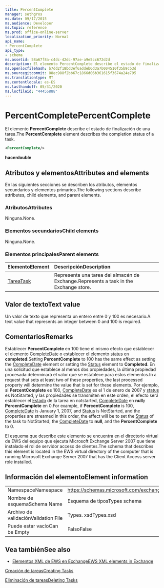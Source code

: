 ```yaml
---
title: PercentComplete
manager: sethgros
ms.date: 09/17/2015
ms.audience: Developer
ms.topic: reference
ms.prod: office-online-server
localization_priority: Normal
api_name:
- PercentComplete
api_type:
- schema
ms.assetid: 58a67f8a-c4dc-42dc-97ae-a9e5cc672d2d
description: El elemento PercentComplete describe el estado de finalización de una tarea.
ms.openlocfilehash: b7dd2f18bd3ef6addeb6d3a7b004510f35b9cb3d
ms.sourcegitcommit: 88ec988f2bb67c1866d06b361615f3674a24e795
ms.translationtype: MT
ms.contentlocale: es-ES
ms.lasthandoff: 05/31/2020
ms.locfileid: "44456888"
---
```

# <a name="percentcomplete"></a><span data-ttu-id="e4836-103">PercentComplete</span><span class="sxs-lookup"><span data-stu-id="e4836-103">PercentComplete</span></span>

<span data-ttu-id="e4836-104">El elemento **PercentComplete** describe el estado de finalización de una tarea.</span><span class="sxs-lookup"><span data-stu-id="e4836-104">The **PercentComplete** element describes the completion status of a task.</span></span> 
  
```xml
<PercentComplete/>
```

 <span data-ttu-id="e4836-105">**hacer**</span><span class="sxs-lookup"><span data-stu-id="e4836-105">**double**</span></span>
## <a name="attributes-and-elements"></a><span data-ttu-id="e4836-106">Atributos y elementos</span><span class="sxs-lookup"><span data-stu-id="e4836-106">Attributes and elements</span></span>

<span data-ttu-id="e4836-107">En las siguientes secciones se describen los atributos, elementos secundarios y elementos primarios.</span><span class="sxs-lookup"><span data-stu-id="e4836-107">The following sections describe attributes, child elements, and parent elements.</span></span>
  
### <a name="attributes"></a><span data-ttu-id="e4836-108">Atributos</span><span class="sxs-lookup"><span data-stu-id="e4836-108">Attributes</span></span>

<span data-ttu-id="e4836-109">Ninguna.</span><span class="sxs-lookup"><span data-stu-id="e4836-109">None.</span></span>
  
### <a name="child-elements"></a><span data-ttu-id="e4836-110">Elementos secundarios</span><span class="sxs-lookup"><span data-stu-id="e4836-110">Child elements</span></span>

<span data-ttu-id="e4836-111">Ninguna.</span><span class="sxs-lookup"><span data-stu-id="e4836-111">None.</span></span>
  
### <a name="parent-elements"></a><span data-ttu-id="e4836-112">Elementos principales</span><span class="sxs-lookup"><span data-stu-id="e4836-112">Parent elements</span></span>

|<span data-ttu-id="e4836-113">**Elemento**</span><span class="sxs-lookup"><span data-stu-id="e4836-113">**Element**</span></span>|<span data-ttu-id="e4836-114">**Descripción**</span><span class="sxs-lookup"><span data-stu-id="e4836-114">**Description**</span></span>|
|:-----|:-----|
|[<span data-ttu-id="e4836-115">Tarea</span><span class="sxs-lookup"><span data-stu-id="e4836-115">Task</span></span>](task.md) <br/> |<span data-ttu-id="e4836-116">Representa una tarea del almacén de Exchange.</span><span class="sxs-lookup"><span data-stu-id="e4836-116">Represents a task in the Exchange store.</span></span>  <br/> |
   
## <a name="text-value"></a><span data-ttu-id="e4836-117">Valor de texto</span><span class="sxs-lookup"><span data-stu-id="e4836-117">Text value</span></span>

<span data-ttu-id="e4836-118">Un valor de texto que representa un entero entre 0 y 100 es necesario.</span><span class="sxs-lookup"><span data-stu-id="e4836-118">A text value that represents an integer between 0 and 100 is required.</span></span>
  
## <a name="remarks"></a><span data-ttu-id="e4836-119">Comentarios</span><span class="sxs-lookup"><span data-stu-id="e4836-119">Remarks</span></span>

<span data-ttu-id="e4836-120">Establecer **PercentComplete** en 100 tiene el mismo efecto que establecer el elemento [CompleteDate](completedate.md) o establecer el elemento [status](status.md) en **completed**.</span><span class="sxs-lookup"><span data-stu-id="e4836-120">Setting **PercentComplete** to 100 has the same effect as setting the [CompleteDate](completedate.md) element or setting the [Status](status.md) element to **Completed**.</span></span> <span data-ttu-id="e4836-121">En una solicitud que establece al menos dos propiedades, la última propiedad procesada determinará el valor que se establece para estos elementos.</span><span class="sxs-lookup"><span data-stu-id="e4836-121">In a request that sets at least two of these properties, the last processed property will determine the value that is set for these elements.</span></span> <span data-ttu-id="e4836-122">Por ejemplo, si **PercentComplete** es 100, [CompleteDate](completedate.md) es el 1 de enero de 2007 y [status](status.md) es NotStarted, y las propiedades se transmiten en este orden, el efecto será establecer el [Estado](status.md) de la tarea en notstarted, [CompleteDate](completedate.md) en **null**y **PercentComplete** en 0.</span><span class="sxs-lookup"><span data-stu-id="e4836-122">For example, if **PercentComplete** is 100, [CompleteDate](completedate.md) is January 1, 2007, and [Status](status.md) is NotStarted, and the properties are streamed in this order, the effect will be to set the [Status](status.md) of the task to NotStarted, the [CompleteDate](completedate.md) to **null**, and the **PercentComplete** to 0.</span></span> 
  
<span data-ttu-id="e4836-123">El esquema que describe este elemento se encuentra en el directorio virtual de EWS del equipo que ejecuta Microsoft Exchange Server 2007 que tiene instalado el rol de servidor acceso de clientes.</span><span class="sxs-lookup"><span data-stu-id="e4836-123">The schema that describes this element is located in the EWS virtual directory of the computer that is running Microsoft Exchange Server 2007 that has the Client Access server role installed.</span></span>
  
## <a name="element-information"></a><span data-ttu-id="e4836-124">Información del elemento</span><span class="sxs-lookup"><span data-stu-id="e4836-124">Element information</span></span>

|||
|:-----|:-----|
|<span data-ttu-id="e4836-125">Namespace</span><span class="sxs-lookup"><span data-stu-id="e4836-125">Namespace</span></span>  <br/> |https://schemas.microsoft.com/exchange/services/2006/types  <br/> |
|<span data-ttu-id="e4836-126">Nombre de esquema</span><span class="sxs-lookup"><span data-stu-id="e4836-126">Schema Name</span></span>  <br/> |<span data-ttu-id="e4836-127">Esquema de tipos</span><span class="sxs-lookup"><span data-stu-id="e4836-127">Types schema</span></span>  <br/> |
|<span data-ttu-id="e4836-128">Archivo de validación</span><span class="sxs-lookup"><span data-stu-id="e4836-128">Validation File</span></span>  <br/> |<span data-ttu-id="e4836-129">Types. xsd</span><span class="sxs-lookup"><span data-stu-id="e4836-129">Types.xsd</span></span>  <br/> |
|<span data-ttu-id="e4836-130">Puede estar vacío</span><span class="sxs-lookup"><span data-stu-id="e4836-130">Can be Empty</span></span>  <br/> |<span data-ttu-id="e4836-131">Falso</span><span class="sxs-lookup"><span data-stu-id="e4836-131">False</span></span>  <br/> |
   
## <a name="see-also"></a><span data-ttu-id="e4836-132">Vea también</span><span class="sxs-lookup"><span data-stu-id="e4836-132">See also</span></span>



- [<span data-ttu-id="e4836-133">Elementos XML de EWS en Exchange</span><span class="sxs-lookup"><span data-stu-id="e4836-133">EWS XML elements in Exchange</span></span>](ews-xml-elements-in-exchange.md)


[<span data-ttu-id="e4836-134">Creación de tareas</span><span class="sxs-lookup"><span data-stu-id="e4836-134">Creating Tasks</span></span>](https://msdn.microsoft.com/library/0ef97334-e8a0-4f67-a23a-dd9e2bbad49f%28Office.15%29.aspx)
  
[<span data-ttu-id="e4836-135">Eliminación de tareas</span><span class="sxs-lookup"><span data-stu-id="e4836-135">Deleting Tasks</span></span>](https://msdn.microsoft.com/library/a3d7e25f-8a35-4901-b1d9-d31f418ab340%28Office.15%29.aspx)

